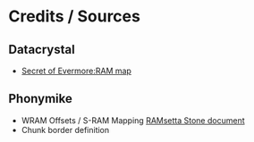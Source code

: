 ﻿# Credits / Sources

## Datacrystal
* [Secret of Evermore:RAM map](https://datacrystal.romhacking.net/wiki/Secret_of_Evermore:RAM_map)

## Phonymike
* WRAM Offsets / S-RAM Mapping [RAMsetta Stone document](https://www.romhacking.net/documents/831) 
* Chunk border definition
